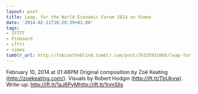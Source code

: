 ```yaml
---
layout: post
title: Leap, for the World Economic Forum 2014 on Vimeo
date: '2014-02-11T18:20:39+01:00'
tags:
- IFTTT
- Pinboard
- ifttt
- vimeo
tumblr_url: http://fabiantheblind.tumblr.com/post/76335931069/leap-for-the-world-economic-forum-2014-on-vimeo
---
```

February 10, 2014 at 01:48PM
Original composition by Zoë Keating (http://zoekeating.com/). Visuals by Robert Hodgin (http://ift.tt/TbUkvw). Write-up: http://ift.tt/1aJ6PyMhttp://ift.tt/1nmSIls
